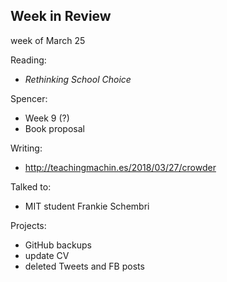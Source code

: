 ## Week in Review

week of March 25

Reading:
* *Rethinking School Choice*

Spencer:
* Week 9 (?)
* Book proposal

Writing:
* http://teachingmachin.es/2018/03/27/crowder

Talked to:
* MIT student Frankie Schembri

Projects:
* GitHub backups
* update CV
* deleted Tweets and FB posts
